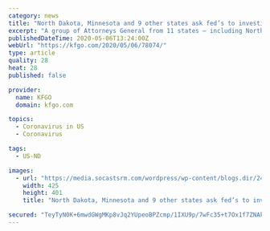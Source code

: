 ```yaml
---
category: news
title: "North Dakota, Minnesota and 9 other states ask fed’s to investigate price-fixing by meatpackers"
excerpt: "A group of Attorneys General from 11 states — including North Dakota and Minnesota — are asking the U-S Department of Justice to start a federal investigation into suspected national price-fixing by meatpackers in the cattle industry."
publishedDateTime: 2020-05-06T13:24:00Z
webUrl: "https://kfgo.com/2020/05/06/78074/"
type: article
quality: 28
heat: 28
published: false

provider:
  name: KFGO
  domain: kfgo.com

topics:
  - Coronavirus in US
  - Coronavirus

tags:
  - US-ND

images:
  - url: "https://media.socastsrm.com/wordpress/wp-content/blogs.dir/2431/files/2020/05/DEPARTMENT-OF-JUSTICE.png"
    width: 425
    height: 401
    title: "North Dakota, Minnesota and 9 other states ask fed’s to investigate price-fixing by meatpackers"

secured: "TeyTyN0K+6mwdGWgMKp8vJq2YUpeoBPZcmp/1IXU9p/7wFc35+t7Ox1f7ZNAkwptvpX+jjYMbQti3pNyWupu5kLmIAma8OIs5JvX7BjnhDg7Ou94RqKDNgOsplwyXpeNawnmeuMbZVquEZUVVzTtzY/j9LV0LptInML0Q4sODIvk7R5Buxh3Km8OH6fX4mMMZARBQs7+lZYTu6L2v78VShGHV4Nlr9cmSrYUp/97Su7NfIZm+qjRPiOgFUdhdcvY+hdFg470GFdQP1HYi2Oz5G+O80/j+efpxueEsr0YdVv/+mDihSJ3VAq6/OETI5aY;tVjD7hAZysM2qU44jOnMUg=="
---
```


